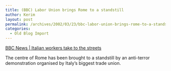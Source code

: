 ```yaml
---
title: (BBC) Labor Union brings Rome to a standstill
author: Kerim
layout: post
permalink: /archives/2002/03/23/bbc-labor-union-brings-rome-to-a-standstill/
categories:
  - Old Blog Import
---
```

<a href="http://news.bbc.co.uk/hi/english/world/europe/newsid_1889000/1889102.stm" onclick="_gaq.push(['_trackEvent', 'outbound-article', 'http://news.bbc.co.uk/hi/english/world/europe/newsid_1889000/1889102.stm', 'BBC News | Italian workers take to the streets ']);" >BBC News | Italian workers take to the streets </a> 

The centre of Rome has been brought to a standstill by an anti-terror demonstration organised by Italy&#8217;s biggest trade union. 

